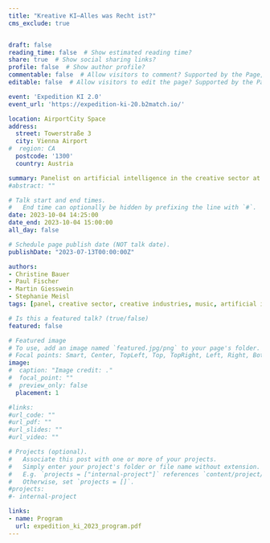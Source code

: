 ```yaml
---
title: "Kreative KI—Alles was Recht ist?"
cms_exclude: true


draft: false
reading_time: false  # Show estimated reading time?
share: true  # Show social sharing links?
profile: false  # Show author profile?
commentable: false  # Allow visitors to comment? Supported by the Page, Post, and Docs content types.
editable: false  # Allow visitors to edit the page? Supported by the Page, Post, and Docs content types.

event: 'Expedition KI 2.0'
event_url: 'https://expedition-ki-20.b2match.io/'

location: AirportCity Space
address:
  street: Towerstraße 3
  city: Vienna Airport
#  region: CA
  postcode: '1300'
  country: Austria

summary: Panelist on artificial intelligence in the creative sector at 'Expedition KI 2.0' at the AirportCity Space at Vienna Airport.
#abstract: ""

# Talk start and end times.
#   End time can optionally be hidden by prefixing the line with `#`.
date: 2023-10-04 14:25:00
date_end: 2023-10-04 15:00:00
all_day: false

# Schedule page publish date (NOT talk date).
publishDate: "2023-07-13T00:00:00Z"

authors:
- Christine Bauer
- Paul Fischer
- Martin Giesswein
- Stephanie Meisl
tags: [panel, creative sector, creative industries, music, artificial intelligence, copyright, legal issues, creative AI, generative AI]

# Is this a featured talk? (true/false)
featured: false

# Featured image
# To use, add an image named `featured.jpg/png` to your page's folder. 
# Focal points: Smart, Center, TopLeft, Top, TopRight, Left, Right, BottomLeft, Bottom, BottomRight.
image:
#  caption: "Image credit: ."
#  focal_point: ""
#  preview_only: false
  placement: 1

#links:
#url_code: ""
#url_pdf: ""
#url_slides: ""
#url_video: ""

# Projects (optional).
#   Associate this post with one or more of your projects.
#   Simply enter your project's folder or file name without extension.
#   E.g. `projects = ["internal-project"]` references `content/project/deep-learning/index.md`.
#   Otherwise, set `projects = []`.
#projects:
#- internal-project

links: 
- name: Program
  url: expedition_ki_2023_program.pdf
---
```

